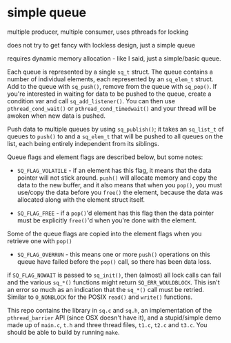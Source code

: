 # simple queue

multiple producer, multiple consumer, uses pthreads for locking

does not try to get fancy with lockless design, just a simple queue

requires dynamic memory allocation - like I said, just a simple/basic queue.

Each queue is represented by a single `sq_t` struct. The queue contains a number of individual elements, each represented by an `sq_elem_t` struct. Add to the queue with `sq_push()`, remove from the queue with `sq_pop()`. If you're interested in waiting for data to be pushed to the queue, create a condition var and call `sq_add_listener()`. You can then use `pthread_cond_wait()` or `pthread_cond_timedwait()` and your thread will be awoken when new data is pushed.

Push data to multiple queues by using `sq_publish()`; it takes an `sq_list_t` of queues to `push()` to and a `sq_elem_t` that will be pushed to all queues on the list, each being entirely independent from its siblings.

Queue flags and element flags are described below, but some notes:

* `SQ_FLAG_VOLATILE` - if an element has this flag, it means that the data pointer will not
stick around. `push()` will allocate memory and copy the data to the new buffer, and it also
means that when you `pop()`, you must use/copy the data before you `free()` the element, because the data was allocated along with the element struct itself.

* `SQ_FLAG_FREE` - if a `pop()`'d element has this flag then the data pointer must be explicitly `free()`'d when you're done with the element.

Some of the queue flags are copied into the element flags when you retrieve one with `pop()`

* `SQ_FLAG_OVERRUN` - this means one or more `push()` operations on this queue have failed before the `pop()` call, so there has been data loss.

if `SQ_FLAG_NOWAIT` is passed to `sq_init()`, then (almost) all lock calls can fail and the various `sq_*()` functions might return `SQ_ERR_WOULDBLOCK`. This isn't an error so much as an indication that the `sq_*()` call must be retried. Similar to `O_NONBLOCK` for the POSIX `read()` and `write()` functions.

This repo contains the library in `sq.c` and `sq.h`, an implementation of the `pthread_barrier` API (since OSX doesn't have it), and a stupid/simple demo made up of `main.c`, `t.h` and three thread files, `t1.c`, `t2.c` and `t3.c`. You should be able to build  by running `make`.